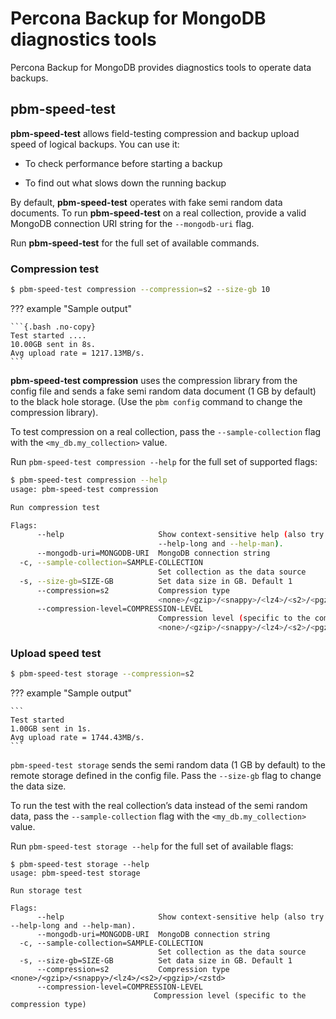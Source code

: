 # Percona Backup for MongoDB diagnostics tools

Percona Backup for MongoDB provides diagnostics tools to operate data backups.

## pbm-speed-test

**pbm-speed-test** allows field-testing compression and backup upload speed of logical backups. You can use it:

* To check performance before starting a backup

* To find out what slows down the running backup

By default, **pbm-speed-test** operates with fake semi random data documents. To
run **pbm-speed-test** on a real collection, provide a valid MongoDB connection URI string for the `--mongodb-uri` flag.

Run **pbm-speed-test** for the full set of available commands.

### Compression test

```{.bash data-prompt="$"}
$ pbm-speed-test compression --compression=s2 --size-gb 10
```

??? example "Sample output"

    ```{.bash .no-copy}
    Test started ....
    10.00GB sent in 8s.
    Avg upload rate = 1217.13MB/s.
    ```

**pbm-speed-test compression** uses the compression library from the config
file and sends a fake semi random data document (1 GB by default) to the
black hole storage. (Use the `pbm config` command to change the compression library).

To test compression on a real collection, pass the
`--sample-collection` flag with the `<my_db.my_collection>` value.

Run `pbm-speed-test compression --help` for the full set of supported flags:

```{.bash data-prompt="$"}
$ pbm-speed-test compression --help
usage: pbm-speed-test compression

Run compression test

Flags:
      --help                     Show context-sensitive help (also try
                                 --help-long and --help-man).
      --mongodb-uri=MONGODB-URI  MongoDB connection string
  -c, --sample-collection=SAMPLE-COLLECTION
                                 Set collection as the data source
  -s, --size-gb=SIZE-GB          Set data size in GB. Default 1
      --compression=s2           Compression type
                                 <none>/<gzip>/<snappy>/<lz4>/<s2>/<pgzip>/<zstd>
      --compression-level=COMPRESSION-LEVEL
                                 Compression level (specific to the compression type)
                                 <none>/<gzip>/<snappy>/<lz4>/<s2>/<pgzip>/<zstd>
```

### Upload speed test

```{.bash data-prompt="$"}
$ pbm-speed-test storage --compression=s2
```

??? example "Sample output"

    ```
    Test started
    1.00GB sent in 1s.
    Avg upload rate = 1744.43MB/s.
    ```

`pbm-speed-test storage` sends the semi random data (1 GB by default) to the
remote storage defined in the config file. Pass the `--size-gb` flag to change the
data size.

To run the test with the real collection’s data instead of the semi random data,
pass the `--sample-collection` flag with the `<my_db.my_collection>` value.

Run `pbm-speed-test storage --help` for the full set of available flags:

```
$ pbm-speed-test storage --help
usage: pbm-speed-test storage

Run storage test

Flags:
      --help                     Show context-sensitive help (also try --help-long and --help-man).
      --mongodb-uri=MONGODB-URI  MongoDB connection string
  -c, --sample-collection=SAMPLE-COLLECTION
                                 Set collection as the data source
  -s, --size-gb=SIZE-GB          Set data size in GB. Default 1
      --compression=s2           Compression type <none>/<gzip>/<snappy>/<lz4>/<s2>/<pgzip>/<zstd>
      --compression-level=COMPRESSION-LEVEL
                                Compression level (specific to the compression type)
```



